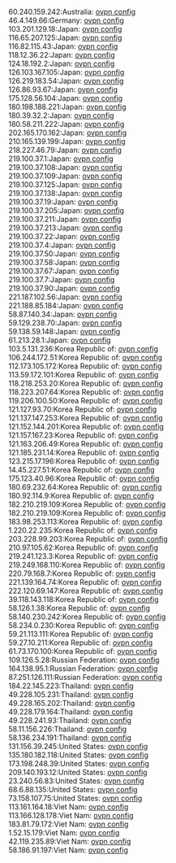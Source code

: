 60.240.159.242:Australia: [ovpn config](vpn/60_240_159_242.ovpn)  
46.4.149.66:Germany: [ovpn config](vpn/46_4_149_66.ovpn)  
103.201.129.18:Japan: [ovpn config](vpn/103_201_129_18.ovpn)  
116.65.207.125:Japan: [ovpn config](vpn/116_65_207_125.ovpn)  
116.82.115.43:Japan: [ovpn config](vpn/116_82_115_43.ovpn)  
118.12.36.22:Japan: [ovpn config](vpn/118_12_36_22.ovpn)  
124.18.192.2:Japan: [ovpn config](vpn/124_18_192_2.ovpn)  
126.103.167.105:Japan: [ovpn config](vpn/126_103_167_105.ovpn)  
126.219.183.54:Japan: [ovpn config](vpn/126_219_183_54.ovpn)  
126.86.93.67:Japan: [ovpn config](vpn/126_86_93_67.ovpn)  
175.128.56.104:Japan: [ovpn config](vpn/175_128_56_104.ovpn)  
180.198.188.221:Japan: [ovpn config](vpn/180_198_188_221.ovpn)  
180.39.32.2:Japan: [ovpn config](vpn/180_39_32_2.ovpn)  
180.58.211.222:Japan: [ovpn config](vpn/180_58_211_222.ovpn)  
202.165.170.162:Japan: [ovpn config](vpn/202_165_170_162.ovpn)  
210.165.139.199:Japan: [ovpn config](vpn/210_165_139_199.ovpn)  
218.227.46.79:Japan: [ovpn config](vpn/218_227_46_79.ovpn)  
219.100.37.1:Japan: [ovpn config](vpn/219_100_37_1.ovpn)  
219.100.37.108:Japan: [ovpn config](vpn/219_100_37_108.ovpn)  
219.100.37.109:Japan: [ovpn config](vpn/219_100_37_109.ovpn)  
219.100.37.125:Japan: [ovpn config](vpn/219_100_37_125.ovpn)  
219.100.37.138:Japan: [ovpn config](vpn/219_100_37_138.ovpn)  
219.100.37.19:Japan: [ovpn config](vpn/219_100_37_19.ovpn)  
219.100.37.205:Japan: [ovpn config](vpn/219_100_37_205.ovpn)  
219.100.37.211:Japan: [ovpn config](vpn/219_100_37_211.ovpn)  
219.100.37.213:Japan: [ovpn config](vpn/219_100_37_213.ovpn)  
219.100.37.22:Japan: [ovpn config](vpn/219_100_37_22.ovpn)  
219.100.37.4:Japan: [ovpn config](vpn/219_100_37_4.ovpn)  
219.100.37.50:Japan: [ovpn config](vpn/219_100_37_50.ovpn)  
219.100.37.58:Japan: [ovpn config](vpn/219_100_37_58.ovpn)  
219.100.37.67:Japan: [ovpn config](vpn/219_100_37_67.ovpn)  
219.100.37.7:Japan: [ovpn config](vpn/219_100_37_7.ovpn)  
219.100.37.90:Japan: [ovpn config](vpn/219_100_37_90.ovpn)  
221.187.102.56:Japan: [ovpn config](vpn/221_187_102_56.ovpn)  
221.188.85.184:Japan: [ovpn config](vpn/221_188_85_184.ovpn)  
58.87.140.34:Japan: [ovpn config](vpn/58_87_140_34.ovpn)  
59.129.238.70:Japan: [ovpn config](vpn/59_129_238_70.ovpn)  
59.138.59.148:Japan: [ovpn config](vpn/59_138_59_148.ovpn)  
61.213.28.1:Japan: [ovpn config](vpn/61_213_28_1.ovpn)  
103.5.131.236:Korea Republic of: [ovpn config](vpn/103_5_131_236.ovpn)  
106.244.172.51:Korea Republic of: [ovpn config](vpn/106_244_172_51.ovpn)  
112.173.105.172:Korea Republic of: [ovpn config](vpn/112_173_105_172.ovpn)  
113.59.172.101:Korea Republic of: [ovpn config](vpn/113_59_172_101.ovpn)  
118.218.253.20:Korea Republic of: [ovpn config](vpn/118_218_253_20.ovpn)  
118.223.207.64:Korea Republic of: [ovpn config](vpn/118_223_207_64.ovpn)  
119.206.100.50:Korea Republic of: [ovpn config](vpn/119_206_100_50.ovpn)  
121.127.93.70:Korea Republic of: [ovpn config](vpn/121_127_93_70.ovpn)  
121.137.147.253:Korea Republic of: [ovpn config](vpn/121_137_147_253.ovpn)  
121.152.144.201:Korea Republic of: [ovpn config](vpn/121_152_144_201.ovpn)  
121.157.167.23:Korea Republic of: [ovpn config](vpn/121_157_167_23.ovpn)  
121.163.206.49:Korea Republic of: [ovpn config](vpn/121_163_206_49.ovpn)  
121.185.231.14:Korea Republic of: [ovpn config](vpn/121_185_231_14.ovpn)  
123.215.17.196:Korea Republic of: [ovpn config](vpn/123_215_17_196.ovpn)  
14.45.227.51:Korea Republic of: [ovpn config](vpn/14_45_227_51.ovpn)  
175.123.40.96:Korea Republic of: [ovpn config](vpn/175_123_40_96.ovpn)  
180.69.232.64:Korea Republic of: [ovpn config](vpn/180_69_232_64.ovpn)  
180.92.114.9:Korea Republic of: [ovpn config](vpn/180_92_114_9.ovpn)  
182.210.219.109:Korea Republic of: [ovpn config](vpn/182_210_219_109.ovpn)  
182.210.219.109:Korea Republic of: [ovpn config](vpn/182_210_219_109.ovpn)  
183.98.253.113:Korea Republic of: [ovpn config](vpn/183_98_253_113.ovpn)  
1.220.22.235:Korea Republic of: [ovpn config](vpn/1_220_22_235.ovpn)  
203.228.99.203:Korea Republic of: [ovpn config](vpn/203_228_99_203.ovpn)  
210.97.105.62:Korea Republic of: [ovpn config](vpn/210_97_105_62.ovpn)  
219.241.123.3:Korea Republic of: [ovpn config](vpn/219_241_123_3.ovpn)  
219.249.168.110:Korea Republic of: [ovpn config](vpn/219_249_168_110.ovpn)  
220.79.168.7:Korea Republic of: [ovpn config](vpn/220_79_168_7.ovpn)  
221.139.164.74:Korea Republic of: [ovpn config](vpn/221_139_164_74.ovpn)  
222.120.69.147:Korea Republic of: [ovpn config](vpn/222_120_69_147.ovpn)  
39.118.143.118:Korea Republic of: [ovpn config](vpn/39_118_143_118.ovpn)  
58.126.1.38:Korea Republic of: [ovpn config](vpn/58_126_1_38.ovpn)  
58.140.230.242:Korea Republic of: [ovpn config](vpn/58_140_230_242.ovpn)  
58.234.0.230:Korea Republic of: [ovpn config](vpn/58_234_0_230.ovpn)  
59.21.113.111:Korea Republic of: [ovpn config](vpn/59_21_113_111.ovpn)  
59.27.10.211:Korea Republic of: [ovpn config](vpn/59_27_10_211.ovpn)  
61.73.170.100:Korea Republic of: [ovpn config](vpn/61_73_170_100.ovpn)  
109.126.5.28:Russian Federation: [ovpn config](vpn/109_126_5_28.ovpn)  
164.138.95.1:Russian Federation: [ovpn config](vpn/164_138_95_1.ovpn)  
87.251.126.111:Russian Federation: [ovpn config](vpn/87_251_126_111.ovpn)  
184.22.145.223:Thailand: [ovpn config](vpn/184_22_145_223.ovpn)  
49.228.105.231:Thailand: [ovpn config](vpn/49_228_105_231.ovpn)  
49.228.165.202:Thailand: [ovpn config](vpn/49_228_165_202.ovpn)  
49.228.179.164:Thailand: [ovpn config](vpn/49_228_179_164.ovpn)  
49.228.241.93:Thailand: [ovpn config](vpn/49_228_241_93.ovpn)  
58.11.156.226:Thailand: [ovpn config](vpn/58_11_156_226.ovpn)  
58.136.234.191:Thailand: [ovpn config](vpn/58_136_234_191.ovpn)  
131.156.39.245:United States: [ovpn config](vpn/131_156_39_245.ovpn)  
135.180.182.118:United States: [ovpn config](vpn/135_180_182_118.ovpn)  
173.198.248.39:United States: [ovpn config](vpn/173_198_248_39.ovpn)  
209.140.193.12:United States: [ovpn config](vpn/209_140_193_12.ovpn)  
23.240.56.83:United States: [ovpn config](vpn/23_240_56_83.ovpn)  
68.6.88.135:United States: [ovpn config](vpn/68_6_88_135.ovpn)  
73.158.107.75:United States: [ovpn config](vpn/73_158_107_75.ovpn)  
113.161.164.18:Viet Nam: [ovpn config](vpn/113_161_164_18.ovpn)  
113.166.128.178:Viet Nam: [ovpn config](vpn/113_166_128_178.ovpn)  
183.81.79.172:Viet Nam: [ovpn config](vpn/183_81_79_172.ovpn)  
1.52.15.179:Viet Nam: [ovpn config](vpn/1_52_15_179.ovpn)  
42.119.235.89:Viet Nam: [ovpn config](vpn/42_119_235_89.ovpn)  
58.186.91.197:Viet Nam: [ovpn config](vpn/58_186_91_197.ovpn)  
